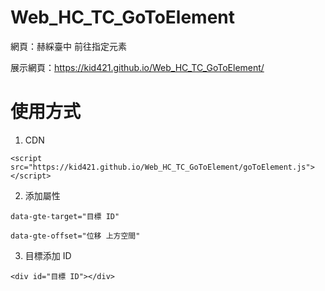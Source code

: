 # Web_HC_TC_GoToElement
網頁：赫綵臺中 前往指定元素

展示網頁：https://kid421.github.io/Web_HC_TC_GoToElement/

# 使用方式

1. CDN

```
<script src="https://kid421.github.io/Web_HC_TC_GoToElement/goToElement.js"></script>
```

2. 添加屬性

```
data-gte-target="目標 ID" 

data-gte-offset="位移 上方空間"
```

3. 目標添加 ID

```
<div id="目標 ID"></div>
```